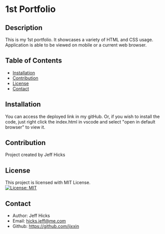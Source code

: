 # 1st Portfolio

## Description
This is my 1st portfolio. It showcases a variety of HTML and CSS usage. Application is able to be viewed on mobile or a current web browser.  

## Table of Contents
- [Installation](#installation)
- [Contribution](#contribution)
- [License](#license)
- [Contact](#contact)

## Installation
You can access the deployed link in my gitHub. Or, if you wish to install the code, just right click the index.html in vscode and select "open in default browser" to view it. 

## Contribution
Project created by Jeff Hicks

## License
This project is licensed with MIT License.<br>
[![License: MIT](https://img.shields.io/badge/License-MIT-yellow.svg)](https://opensource.org/licenses/MIT)

## Contact
- Author: Jeff Hicks
- Email: hicks.jeff@me.com
- Github: https://github.com/jixxin